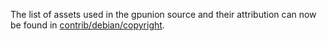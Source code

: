 The list of assets used in the gpunion source and their attribution can now be found in [contrib/debian/copyright](../contrib/debian/copyright).
